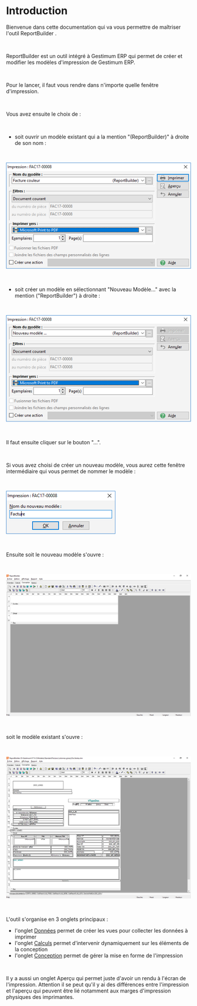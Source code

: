 # Introduction

Bienvenue dans cette documentation qui va vous permettre de maîtriser l'outil ReportBuilder .


 


ReportBuilder est un outil intégré à Gestimum ERP qui permet de créer et modifier les modèles d'impression de Gestimum ERP.


 


Pour le lancer, il faut vous rendre dans n'importe quelle fenêtre d'impression.


 


Vous avez ensuite le choix de :


 


* soit ouvrir un modèle existant qui a la mention "(ReportBuilder)" à droite de son nom :


 


![](FenetreImpressionModeleExistant.png)


 


* soit créer un modèle en sélectionnant "Nouveau Modèle..." avec la mention ("ReportBuilder") à droite :


 


![](FenetreImpressionNouveauModele.png)


 


Il faut ensuite cliquer sur le bouton "...".


 


Si vous avez choisi de créer un nouveau modèle, vous aurez cette fenêtre intermédiaire qui vous permet de nommer le modèle :


 


![](NomNouveauModele.png)


 


Ensuite soit le nouveau modèle s'ouvre :


 


![](ModeleVierge.png)


 


soit le modèle existant s'ouvre :


 


![](ModeleExistant.png)


 


L'outil s'organise en 3 onglets principaux :


* l'onglet [Données](../OngletDonnées/OngletDonnees.md) permet de créer les vues pour collecter les données à imprimer
* l'onglet [Calculs](../OngletCalculs/OngletCalculs.md) permet d'intervenir dynamiquement sur les éléments de la conception
* l'onglet [Conception](../OngletConception/OngletConception.md) permet de gérer la mise en forme de l'impression


 


Il y a aussi un onglet Aperçu qui permet juste d'avoir un rendu à l'écran de l'impression. Attention il se peut qu'il y ai des différences entre l'impression et l'aperçu qui peuvent être lié notamment aux marges d'impression physiques des imprimantes.


